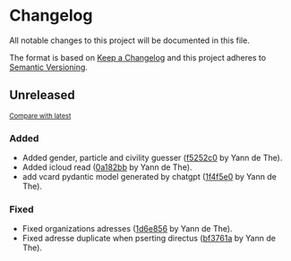 # Changelog

All notable changes to this project will be documented in this file.

The format is based on [Keep a Changelog](http://keepachangelog.com/en/1.0.0/)
and this project adheres to [Semantic Versioning](http://semver.org/spec/v2.0.0.html).

<!-- insertion marker -->
## Unreleased

<small>[Compare with latest](https://github.com/ydethe/directus_sync/compare/e1d751e937a90fc2a5bf714cc7ec4910d99f1d3c...HEAD)</small>

### Added

- Added gender, particle and civility guesser ([f5252c0](https://github.com/ydethe/directus_sync/commit/f5252c06bba43ec87378d63696ad3ec6b741f4d3) by Yann de The).
- Added icloud read ([0a182bb](https://github.com/ydethe/directus_sync/commit/0a182bb8d00235b62256731b8f4a987dc523db3c) by Yann de The).
- add vcard pydantic model generated by chatgpt ([1f4f5e0](https://github.com/ydethe/directus_sync/commit/1f4f5e0d076cd653f70c437d24b5eb53a690b3e8) by Yann de The).

### Fixed

- Fixed organizations adresses ([1d6e856](https://github.com/ydethe/directus_sync/commit/1d6e856ba9be70e79af1a4c816736705b3255dcd) by Yann de The).
- Fixed adresse duplicate when pserting directus ([bf3761a](https://github.com/ydethe/directus_sync/commit/bf3761a1275aff7b3999ec834abd7af8da1dfbac) by Yann de The).

<!-- insertion marker -->
